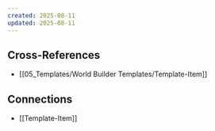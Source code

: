 ```yaml
---
created: 2025-08-11
updated: 2025-08-11
---
```




## Cross-References

- [[05_Templates/World Builder Templates/Template-Item]]


## Connections

- [[Template-Item]]
